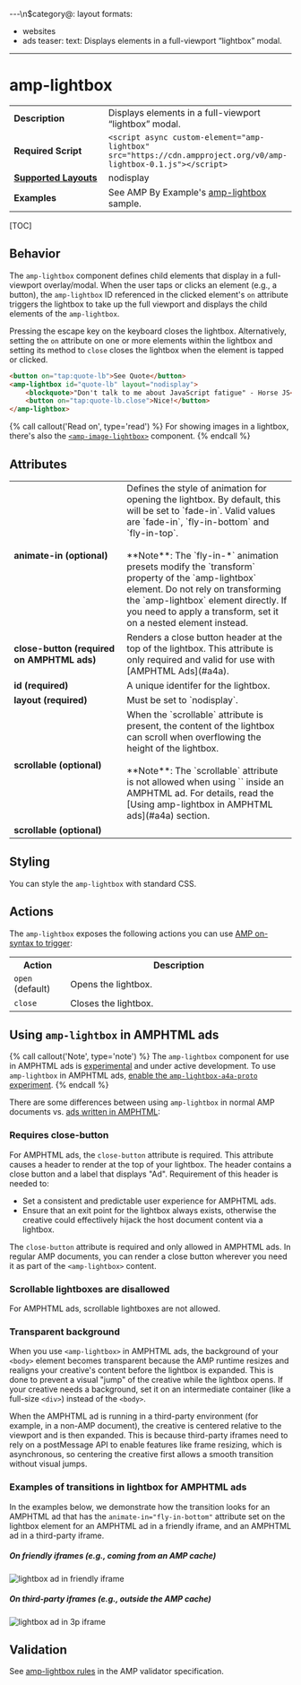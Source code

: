 ---\n$category@: layout
formats:
  - websites
  - ads
teaser:
  text: Displays elements in a full-viewport “lightbox” modal.
---
<!---
Copyright 2015 The AMP HTML Authors. All Rights Reserved.

Licensed under the Apache License, Version 2.0 (the "License");
you may not use this file except in compliance with the License.
You may obtain a copy of the License at

      http://www.apache.org/licenses/LICENSE-2.0

Unless required by applicable law or agreed to in writing, software
distributed under the License is distributed on an "AS-IS" BASIS,
WITHOUT WARRANTIES OR CONDITIONS OF ANY KIND, either express or implied.
See the License for the specific language governing permissions and
limitations under the License.
-->

# amp-lightbox

<table>
  <tr>
    <td width="40%"><strong>Description</strong></td>
    <td>Displays elements in a full-viewport “lightbox” modal.</td>
  </tr>
  <tr>
    <td width="40%"><strong>Required Script</strong></td>
    <td><code>&lt;script async custom-element="amp-lightbox" src="https://cdn.ampproject.org/v0/amp-lightbox-0.1.js">&lt;/script></code></td>
  </tr>
  <tr>
    <td class="col-fourty"><strong><a href="https://www.ampproject.org/docs/guides/responsive/control_layout.html">Supported Layouts</a></strong></td>
    <td>nodisplay</td>
  </tr>
  <tr>
    <td width="40%"><strong>Examples</strong></td>
    <td>See AMP By Example's <a href="https://ampbyexample.com/components/amp-lightbox/">amp-lightbox</a> sample.</td>
  </tr>
</table>

[TOC]

## Behavior

The `amp-lightbox` component defines child elements that display in a full-viewport overlay/modal. When the user taps or clicks an element (e.g., a button), the `amp-lightbox` ID referenced in the clicked element's `on` attribute triggers the lightbox to take up the full viewport and displays the child elements of the `amp-lightbox`.

Pressing the escape key on the keyboard closes the lightbox. Alternatively, setting the `on` attribute on one or more elements within the lightbox and setting its method to `close` closes the lightbox when the element is tapped or clicked.

```html
<button on="tap:quote-lb">See Quote</button>
<amp-lightbox id="quote-lb" layout="nodisplay">
    <blockquote>"Don't talk to me about JavaScript fatigue" - Horse JS</blockquote>
    <button on="tap:quote-lb.close">Nice!</button>
</amp-lightbox>
```

{% call callout('Read on', type='read') %}
For showing images in a lightbox, there's also the [`<amp-image-lightbox>`](https://www.ampproject.org/docs/reference/components/amp-image-lightbox) component.
{% endcall %}


## Attributes

<table class="ad-m-table-listing">
  <tr>
    <td width="40%"><strong>animate-in (optional)</strong></td>
    <td>Defines the style of animation for opening the lightbox. By default, this will
    be set to `fade-in`. Valid values are `fade-in`, `fly-in-bottom` and
    `fly-in-top`.
    <br><br>
    **Note**: The `fly-in-*` animation presets modify the `transform` property of the
    `amp-lightbox` element. Do not rely on transforming the `amp-lightbox` element
    directly. If you need to apply a transform, set it on a nested element instead.
    </td>
  </tr>
  <tr>
    <td width="40%"><strong>close-button (required on AMPHTML ads)</strong></td>
    <td>Renders a close button header at the top of the lightbox. This attribute is only
    required and valid for use with [AMPHTML Ads](#a4a).</td>
  </tr>
  <tr>
    <td width="40%"><strong>id (required)</strong></td>
    <td>A unique identifer for the lightbox.</td>
  </tr>
  <tr>
    <td width="40%"><strong>layout (required)</strong></td>
    <td>Must be set to `nodisplay`.</td>
  </tr>
  <tr>
    <td width="40%"><strong>scrollable (optional)</strong></td>
    <td>When the `scrollable` attribute is present, the content of the lightbox can scroll when overflowing the height of the lightbox.
    <br><br>
    **Note**: The `scrollable` attribute is not allowed when using `<amp-lightbox>` inside an AMPHTML ad. For details, read the [Using amp-lightbox in AMPHTML ads](#a4a) section.</td>
  </tr>
  <tr>
    <td width="40%"><strong>scrollable (optional)</strong></td>
    <td></td>
  </tr>
</table>

## Styling

You can style the `amp-lightbox` with standard CSS.

## Actions
The `amp-lightbox` exposes the following actions you can use [AMP on-syntax to trigger](https://www.ampproject.org/docs/reference/amp-actions-and-events):

<table>
  <tr>
    <th width="20%">Action</th>
    <th>Description</th>
  </tr>
  <tr>
    <td><code>open</code> (default)</td>
    <td>Opens the lightbox.</td>
  </tr>
  <tr>
    <td><code>close</code></td>
    <td>Closes the lightbox.</td>
  </tr>
</table>

## <a id="a4a"></a> Using `amp-lightbox` in AMPHTML ads

{% call callout('Note', type='note') %}
The `amp-lightbox` component for use in AMPHTML ads is [experimental](https://www.ampproject.org/docs/reference/experimental) and under active development. To use `amp-lightbox` in AMPHTML ads, [enable the `amp-lightbox-a4a-proto` experiment](http://cdn.ampproject.org/experiments.html).
{% endcall %}

There are some differences between using `amp-lightbox` in normal AMP documents vs. [ads written in AMPHTML](../amp-a4a/amp-a4a-format.md):

### Requires close-button

For AMPHTML ads, the `close-button` attribute is required. This attribute causes a header to render at the top of your lightbox. The header contains a close button and a label that displays "Ad". Requirement of this header is needed to:

- Set a consistent and predictable user experience for AMPHTML ads.
- Ensure that an exit point for the lightbox always exists, otherwise the creative could effectlively hijack the host document content via a lightbox.

The `close-button` attribute is required and only allowed in AMPHTML ads. In regular AMP documents, you can render a close button wherever you need it as part of the `<amp-lightbox>` content.

### Scrollable lightboxes are disallowed

For AMPHTML ads, scrollable lightboxes are not allowed.

### Transparent background

When you use `<amp-lightbox>` in AMPHTML ads, the background of your `<body>` element becomes transparent because the AMP runtime resizes and realigns your creative's content before the lightbox is expanded. This is done to prevent a visual "jump" of the creative while the lightbox opens. If your creative needs a background, set it on an intermediate container (like a full-size `<div>`) instead of the `<body>`.

When the AMPHTML ad is running in a third-party environment (for example, in a non-AMP document), the creative is centered relative to the viewport and is then expanded. This is because third-party iframes need to rely on a postMessage API to enable features like frame resizing, which is asynchronous, so centering the creative first allows a smooth transition without visual jumps.

### Examples of transitions in lightbox for AMPHTML ads

In the examples below, we demonstrate how the transition looks for an AMPHTML ad that has the `animate-in="fly-in-bottom"` attribute set on the lightbox element for an AMPHTML ad in a friendly iframe, and an AMPHTML ad in a third-party iframe.

##### On friendly iframes (e.g., coming from an AMP cache)

<amp-img alt="lightbox ad in friendly iframe"
    layout="fixed"
    width="360" height="480"
    src="https://github.com/ampproject/amphtml/raw/master/spec/img/lightbox-ad-fie.gif" >
  <noscript>
    <img alt="lightbox ad in friendly iframe" src="../../spec/img/lightbox-ad-fie.gif" />
  </noscript>
</amp-img>

##### On third-party iframes (e.g., outside the AMP cache)

<amp-img alt="lightbox ad in 3p iframe"
    layout="fixed"
    width="360" height="480"
    src="https://github.com/ampproject/amphtml/raw/master/spec/img/lightbox-ad-3p.gif" >
  <noscript>
    <img alt="lightbox ad in 3p iframe" src="../../spec/img/lightbox-ad-3p.gif" />
  </noscript>
</amp-img>

## Validation

See [amp-lightbox rules](https://github.com/ampproject/amphtml/blob/master/extensions/amp-lightbox/validator-amp-lightbox.protoascii) in the AMP validator specification.

